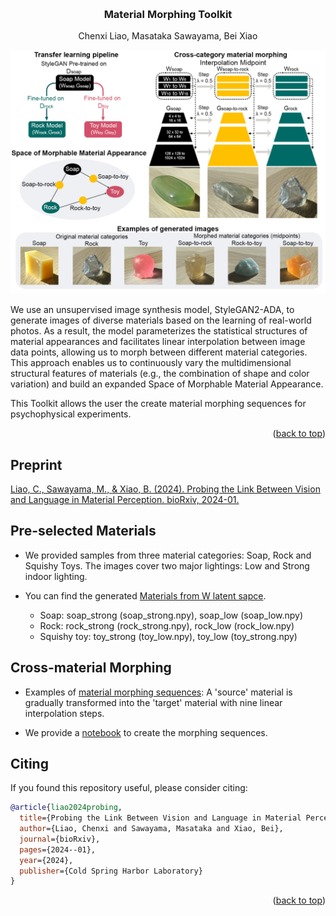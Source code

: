 <!-- Improved compatibility of back to top link: See: https://github.com/othneildrew/Best-README-Template/pull/73 -->
<a name="readme-top"></a>

<!-- PROJECT LOGO -->
<br />

<h3 align="center">Material Morphing Toolkit</h3>

  <p align="center">
    Chenxi Liao, Masataka Sawayama, Bei Xiao
  </p>

</div>

![teaser](info_imgs/material_morphing_teaser.png)

We use an unsupervised image synthesis model, StyleGAN2-ADA, to generate images of diverse materials based on the learning of real-world photos. As a result, the model parameterizes the statistical structures of material appearances and facilitates linear interpolation between image data points, allowing us to morph between different material categories. This approach enables us to continuously vary the multidimensional structural features of materials (e.g., the combination of shape and color variation) and build an expanded Space of Morphable Material Appearance.

This Toolkit allows the user the create material morphing sequences for psychophysical experiments. 

<p align="right">(<a href="#readme-top">back to top</a>)</p>

## Preprint
[Liao, C., Sawayama, M., & Xiao, B. (2024). Probing the Link Between Vision and Language in Material Perception. bioRxiv, 2024-01.](https://www.biorxiv.org/content/10.1101/2024.01.25.577219v2)


<!-- GETTING STARTED -->
## Pre-selected Materials
* We provided samples from three material categories: Soap, Rock and Squishy Toys. The images cover two major lightings: Low and Strong indoor lighting. 

* You can find the generated [Materials from W latent sapce](material_latent_code_W).
  - Soap: soap_strong (soap_strong.npy), soap_low (soap_low.npy)
  - Rock: rock_strong (rock_strong.npy), rock_low (rock_low.npy)
  - Squishy toy: toy_strong (toy_low.npy), toy_low (toy_strong.npy)
  
## Cross-material Morphing
* Examples of [material morphing sequences](info_imgs/material_morphing_teaser.png): A 'source' material is gradually transformed into the 'target' material with nine linear interpolation steps. 

* We provide a [notebook](Material_Morphing_Toolkit.ipynb) to create the morphing sequences. 

## Citing

If you found this repository useful, please consider citing:
```bibtex
@article{liao2024probing,
  title={Probing the Link Between Vision and Language in Material Perception},
  author={Liao, Chenxi and Sawayama, Masataka and Xiao, Bei},
  journal={bioRxiv},
  pages={2024--01},
  year={2024},
  publisher={Cold Spring Harbor Laboratory}
}
```
<p align="right">(<a href="#readme-top">back to top</a>)</p>

